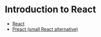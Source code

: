 # Introduction to React

- [React](https://reactjs.org/)
- [Preact (small React alternative)](https://preactjs.com/)
